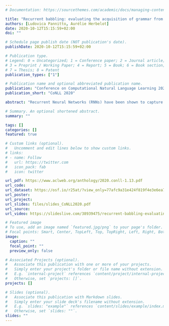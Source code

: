 ```yaml
---
# Documentation: https://sourcethemes.com/academic/docs/managing-content/

title: "Recurrent babbling: evaluating the acquisition of grammar from limited input data"
authors: [Ludovica Pannitto, Aurélie Herbelot]
date: 2020-10-12T15:15:59+02:00
doi: ""

# Schedule page publish date (NOT publication's date).
publishDate: 2020-10-12T15:15:59+02:00

# Publication type.
# Legend: 0 = Uncategorized; 1 = Conference paper; 2 = Journal article;
# 3 = Preprint / Working Paper; 4 = Report; 5 = Book; 6 = Book section;
# 7 = Thesis; 8 = Patent
publication_types: ["1"]

# Publication name and optional abbreviated publication name.
publication: "Conference on Computational Natural Language Learning 2020"
publication_short: "CoNLL 2020"

abstract: "Recurrent Neural Networks (RNNs) have been shown to capture various aspects of syntax from raw linguistic input. In most previous experiments, however, learning happens over unrealistic corpora, which do not reflect the type and amount of data a child would be exposed to. This paper remedies this state of affairs by training a Long Short-Term Memory network (LSTM) over a realistically sized subset of child-directed input. The behaviour of the network is analysed over time using a novel methodology which consists in quantifying the level of grammatical abstraction in the model's generated output (its _babbling_), compared to the language it has been exposed to. We show that the LSTM indeed abstracts new structuresas learning proceeds."

# Summary. An optional shortened abstract.
summary: ""

tags: []
categories: []
featured: true

# Custom links (optional).
#   Uncomment and edit lines below to show custom links.
# links:
# - name: Follow
#   url: https://twitter.com
#   icon_pack: fab
#   icon: twitter

url_pdf: https://www.aclweb.org/anthology/2020.conll-1.13.pdf
url_code:
url_dataset: https://osf.io/r25at/?view_only=77afc9a31e424f819f4e3e6ea73a2f7f
url_poster:
url_project:
url_slides: files/slides_CoNLL2020.pdf 
url_source:
url_video: https://slideslive.com/38939475/recurrent-babbling-evaluating-the-acquisition-of-grammar-from-limited-input-data

# Featured image
# To use, add an image named `featured.jpg/png` to your page's folder. 
# Focal points: Smart, Center, TopLeft, Top, TopRight, Left, Right, BottomLeft, Bottom, BottomRight.
image:
  caption: ""
  focal_point: ""
  preview_only: false

# Associated Projects (optional).
#   Associate this publication with one or more of your projects.
#   Simply enter your project's folder or file name without extension.
#   E.g. `internal-project` references `content/project/internal-project/index.md`.
#   Otherwise, set `projects: []`.
projects: []

# Slides (optional).
#   Associate this publication with Markdown slides.
#   Simply enter your slide deck's filename without extension.
#   E.g. `slides: "example"` references `content/slides/example/index.md`.
#   Otherwise, set `slides: ""`.
slides: ""
---
```

